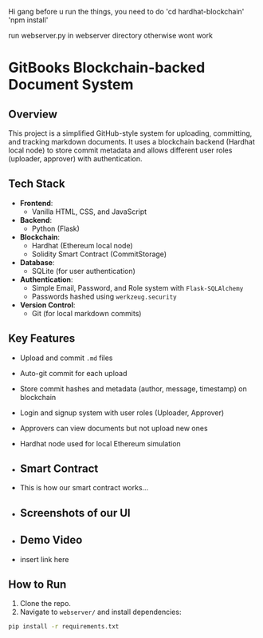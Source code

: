 Hi gang
before u run the things, you need to do
'cd hardhat-blockchain'
'npm install'

run webserver.py in webserver directory otherwise wont work


# GitBooks Blockchain-backed Document System

## Overview
This project is a simplified GitHub-style system for uploading, committing, and tracking markdown documents. 
It uses a blockchain backend (Hardhat local node) to store commit metadata and allows different user roles 
(uploader, approver) with authentication.

## Tech Stack

- **Frontend**: 
  - Vanilla HTML, CSS, and JavaScript
- **Backend**: 
  - Python (Flask)
- **Blockchain**: 
  - Hardhat (Ethereum local node)
  - Solidity Smart Contract (CommitStorage)
- **Database**:
  - SQLite (for user authentication)
- **Authentication**:
  - Simple Email, Password, and Role system with `Flask-SQLAlchemy`
  - Passwords hashed using `werkzeug.security`
- **Version Control**:
  - Git (for local markdown commits)

## Key Features

- Upload and commit `.md` files
- Auto-git commit for each upload
- Store commit hashes and metadata (author, message, timestamp) on blockchain
- Login and signup system with user roles (Uploader, Approver)
- Approvers can view documents but not upload new ones
- Hardhat node used for local Ethereum simulation

- ## Smart Contract

- This is how our smart contract works...

- ## Screenshots of our UI

- ## Demo Video

- insert link here

## How to Run

1. Clone the repo.
2. Navigate to `webserver/` and install dependencies:

```bash
pip install -r requirements.txt
